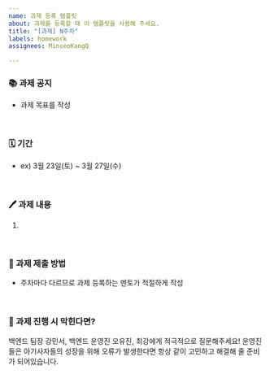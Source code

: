 ```yaml
---
name: 과제 등록 템플릿
about: 과제를 등록할 때 이 템플릿을 사용해 주세요.
title: "[과제] N주차"
labels: homework
assignees: MinseoKangQ

---
```


### 📚 과제 공지
- 과제 목표를 작성

<br>

### 🗓️ 기간
- ex) 3월 23일(토) ~ 3월 27일(수)


<br>

### 🖊️ 과제 내용
1. 

<br> 

### 📄 과제 제출 방법 

- 주차마다 다르므로 과제 등록하는 멘토가 적절하게 작성


<br>

### 🚨 과제 진행 시 막힌다면?

백엔드 팀장 강민서, 백엔드 운영진 오유진, 최강에게 적극적으로 질문해주세요! 운영진들은 아기사자들의 성장을 위해 오류가 발생한다면 항상 같이 고민하고 해결해 줄 준비가 되어있습니다.
